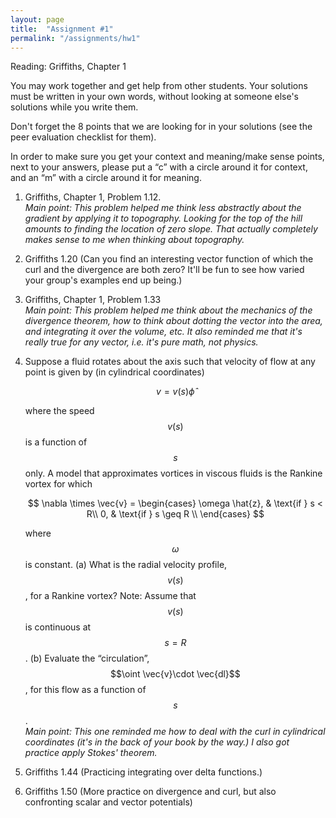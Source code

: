 ```yaml
---
layout: page
title:  "Assignment #1"
permalink: "/assignments/hw1"
---
```


Reading: Griffiths, Chapter 1 

You may work together and get help from other students. Your solutions must be written in your own words, without looking at someone else's solutions while
you write them.

Don't forget the 8 points that we are looking for in your solutions (see the peer evaluation checklist for them).

In order to make sure you get your context and meaning/make sense points,
next to your answers, please put a “c” with a circle around it for context,
and an “m” with a circle around it for meaning.

1. Griffiths, Chapter 1, Problem 1.12.<br>
*Main point: This problem helped me think less abstractly
about the gradient by applying it to topography. Looking for
the top of the hill amounts to finding the location of zero
slope.  That actually completely makes sense to me when thinking
about topography.*

2. Griffiths 1.20  (Can you find an interesting vector function of which the curl and the divergence are both zero? It'll be fun to see how varied your group's examples end up being.)

3. Griffiths, Chapter 1, Problem 1.33 <br>
*Main point: This problem helped me think about the mechanics
of the divergence theorem, how to think about dotting the 
vector into the area, and integrating it over the volume, etc.
It also reminded me that it's really
true for any vector, i.e. it's pure math, not physics.*

4. Suppose a fluid rotates about the axis such that velocity of flow at any 
point is given by (in cylindrical coordinates)

    $$
    v=v(s)\hat{\phi}
    $$

    where the speed $$v(s)$$ is a function of $$s$$ only. A model that approximates 
    vortices in viscous fluids is the Rankine vortex for which  

    $$
    \nabla \times \vec{v} = 
    \begin{cases} \omega \hat{z}, & \text{if } s < R\\
                 0,              & \text{if } s \geq R \\
    \end{cases}
    $$

    where $$\omega$$ is constant. 
        (a) What is the radial velocity profile, $$v(s)$$, for a Rankine vortex? Note: Assume that $$v(s)$$ is continuous at $$s = R$$.
        (b) Evaluate the “circulation”,$$\oint \vec{v}\cdot \vec{dl}$$ , for this flow as a function of $$s$$. <br> 
    *Main point: This one reminded me how to deal with the
    curl in cylindrical coordinates (it's in the back of your book by
    the way.) I also got practice apply Stokes' theorem.* 

5. Griffiths 1.44  (Practicing integrating over delta functions.)

6. Griffiths 1.50 (More practice on divergence and curl, but also confronting scalar and vector potentials)

